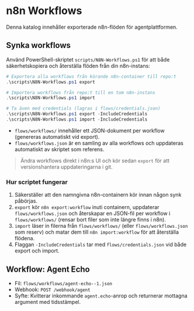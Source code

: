 # n8n Workflows

Denna katalog innehåller exporterade n8n-flöden för agentplattformen.

## Synka workflows

Använd PowerShell-skriptet `scripts/N8N-Workflows.ps1` för att både säkerhetskopiera och återställa flöden från din n8n-instans:

```powershell
# Exportera alla workflows från körande n8n-container till repo:t
.\scripts\N8N-Workflows.ps1 export

# Importera workflows från repo:t till en tom n8n-instans
.\scripts\N8N-Workflows.ps1 import

# Ta även med credentials (lagras i flows/credentials.json)
.\scripts\N8N-Workflows.ps1 export -IncludeCredentials
.\scripts\N8N-Workflows.ps1 import -IncludeCredentials
```

- `flows/workflows/` innehåller ett JSON-dokument per workflow (genereras automatiskt vid export).
- `flows/workflows.json` är en samling av alla workflows och uppdateras automatiskt av skriptet som referens.

> Ändra workflows direkt i n8n:s UI och kör sedan `export` för att versionshantera uppdateringarna i git.

### Hur scriptet fungerar

1. Säkerställer att den namngivna n8n-containern kör innan någon synk påbörjas.
2. `export` kör `n8n export:workflow` inuti containern, uppdaterar `flows/workflows.json` och återskapar en JSON-fil per workflow i `flows/workflows/` (rensar bort filer som inte längre finns i n8n).
3. `import` läser in filerna från `flows/workflows/` (eller `flows/workflows.json` som reserv) och matar dem till `n8n import:workflow` för att återställa flödena.
4. Flaggan `-IncludeCredentials` tar med `flows/credentials.json` vid både export och import.

## Workflow: Agent Echo

- Fil: `flows/workflows/agent-echo--1.json`
- Webhook: `POST /webhook/agent`
- Syfte: Kvitterar inkommande `agent.echo`-anrop och returnerar mottagna argument med tidsstämpel.

